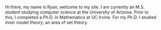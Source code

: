 Hi there, my name is Ryan, welcome to my site.  I am currently an M.S. student studying computer science
at the University of Arizona.  Prior to this, I completed a Ph.D. in Mathematics at UC Irvine.
For my Ph.D. I studied *inner model theory*, an area of set theory.  


